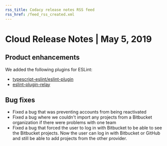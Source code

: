 ```yaml
---
rss_title: Codacy release notes RSS feed
rss_href: /feed_rss_created.xml
---
```


# Cloud Release Notes | May 5, 2019

## Product enhancements

We added the following plugins for ESLint:

-   [<span class="skip-vale">typescript-eslint/eslint-plugin</span>](https://www.npmjs.com/package/@typescript-eslint/eslint-plugin)
-   [<span class="skip-vale">eslint-plugin-relay</span>](https://www.npmjs.com/package/eslint-plugin-relay)

## Bug fixes

-   Fixed a bug that was preventing accounts from being reactivated
-   Fixed a bug where we couldn't import any projects from a Bitbucket organization if there were problems with one team
-   Fixed a bug that forced the user to log in with Bitbucket to be able to see the Bitbucket projects. Now the user can log in with Bitbucket or GitHub and still be able to add projects from the other provider.

